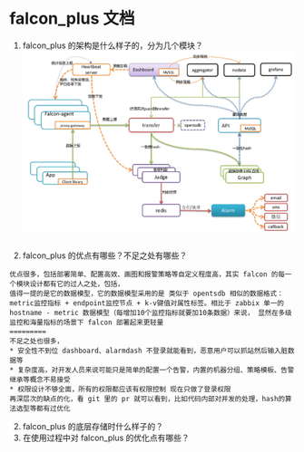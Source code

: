 # falcon_plus 文档

1. falcon_plus 的架构是什么样子的，分为几个模块？
![falcon架构图](../../pictures/falcon_image1.png)
```

```
2. falcon_plus 的优点有哪些？不足之处有哪些？
```
优点很多，包括部署简单、配置高效、画图和报警策略等自定义程度高，其实 falcon 的每一个模块设计都有它的过人之处，包括，
值得一提的是它的数据模型，它的数据模型采用的是 类似于 opentsdb 相似的数据格式： metric监控指标 + endpoint监控节点 + k-v键值对属性标签。相比于 zabbix 单一的 hostname - metric 数据模型（每增加10个监控指标就要加10条数据）来说， 显然在多级监控和海量指标的场景下 falcon 部署起来更轻量
=========
不足之处也很多，
* 安全性不到位 dashboard、alarmdash 不登录就能看到，恶意用户可以抓站然后输入脏数据等
* 复杂度高，对开发人员来说可能只是简单的配置一个告警，内置的机器分组、策略模板、告警继承等概念不易接受
* 权限设计不够全面，所有的权限都应该有权限控制 现在只做了登录权限
再深层次的缺点的化，看 git 里的 pr 就可以看到，比如代码内部对并发的处理，hash的算法选型等都有过优化
```
2. falcon_plus 的底层存储时什么样子的？
3. 在使用过程中对 falcon_plus 的优化点有哪些？